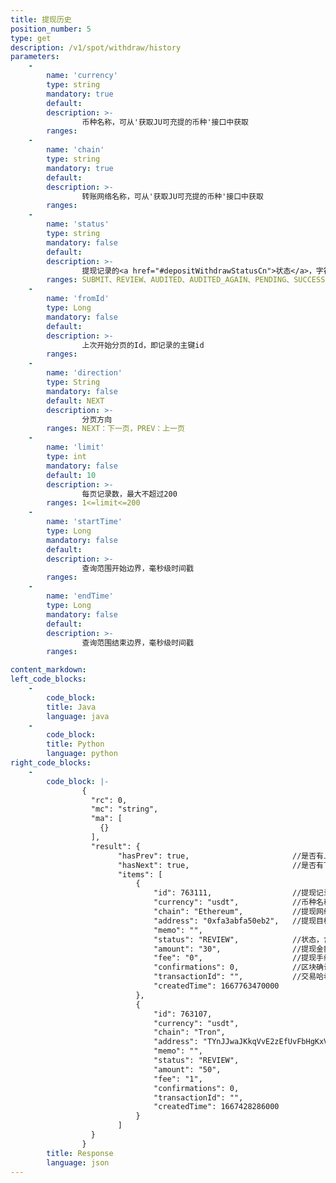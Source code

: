 ```yaml
---
title: 提现历史
position_number: 5
type: get
description: /v1/spot/withdraw/history
parameters:
    -
        name: 'currency'
        type: string
        mandatory: true
        default:
        description: >- 
                币种名称，可从'获取JU可充提的币种'接口中获取
        ranges:
    -
        name: 'chain'
        type: string
        mandatory: true
        default:
        description: >-
                转账网络名称，可从'获取JU可充提的币种'接口中获取
        ranges:
    -
        name: 'status'
        type: string
        mandatory: false
        default:
        description: >-
                提现记录的<a href="#depositWithdrawStatusCn">状态</a>，字符串类型（含义见公共模块-充值/提现记录状态码及含义）
        ranges: SUBMIT、REVIEW、AUDITED、AUDITED_AGAIN、PENDING、SUCCESS、FAIL、CANCEL
    -
        name: 'fromId'
        type: Long
        mandatory: false
        default:
        description: >-
                上次开始分页的Id，即记录的主键id
        ranges: 
    -
        name: 'direction'
        type: String
        mandatory: false
        default: NEXT
        description: >-
                分页方向
        ranges: NEXT：下一页，PREV：上一页
    -
        name: 'limit'
        type: int
        mandatory: false
        default: 10
        description: >-
                每页记录数，最大不超过200
        ranges: 1<=limit<=200
    -
        name: 'startTime'
        type: Long
        mandatory: false
        default: 
        description: >-
                查询范围开始边界，毫秒级时间戳
        ranges: 
    -
        name: 'endTime'
        type: Long
        mandatory: false
        default: 
        description: >-
                查询范围结束边界，毫秒级时间戳
        ranges: 

content_markdown:
left_code_blocks:
    -
        code_block:
        title: Java
        language: java
    -
        code_block:
        title: Python
        language: python
right_code_blocks:
    -
        code_block: |-
                {
                  "rc": 0,
                  "mc": "string",
                  "ma": [
                    {}
                  ],
                  "result": {
                        "hasPrev": true,                       //是否有上一页
                        "hasNext": true,                       //是否有下一页
                        "items": [
                            {
                                "id": 763111,                  //提现记录id
                                "currency": "usdt",            //币种名称
                                "chain": "Ethereum",           //提现网络
                                "address": "0xfa3abfa50eb2",   //提现目标地址
                                "memo": "",
                                "status": "REVIEW",            //状态，含义见公共模块-充值/提现记录状态码及含义
                                "amount": "30",                //提现金额
                                "fee": "0",                    //提现手续费
                                "confirmations": 0,            //区块确认数
                                "transactionId": "",           //交易哈希
                                "createdTime": 1667763470000                                
                            },
                            {
                                "id": 763107,
                                "currency": "usdt",
                                "chain": "Tron",
                                "address": "TYnJJwaJKkqVvE2zEfUvFbHgKxVBY5zGq9",
                                "memo": "",
                                "status": "REVIEW",
                                "amount": "50",
                                "fee": "1",
                                "confirmations": 0,
                                "transactionId": "",
                                "createdTime": 1667428286000
                            }
                        ]
                  }
                }
        title: Response
        language: json
---
```


